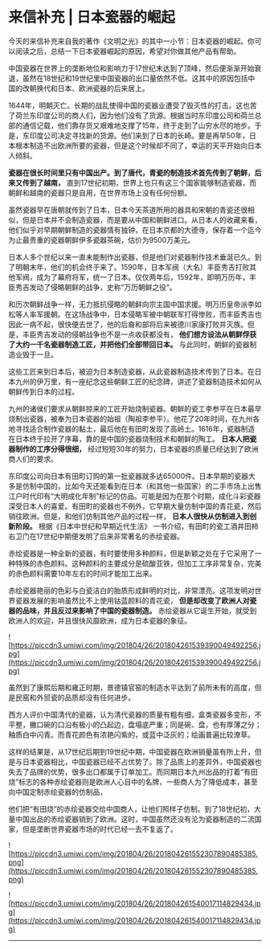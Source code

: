# 来信补充 | 日本瓷器的崛起

今天的来信补充来自我的著作《文明之光》的其中一小节：日本瓷器的崛起。你可以阅读之后，总结一下日本瓷器崛起的原因，希望对你做其他产品有帮助。

中国瓷器在世界上的垄断地位和影响力于17世纪末达到了顶峰，然后便渐渐开始衰退，虽然在18世纪和19世纪里中国瓷器的出口量依然不低。这其中的原因包括中国的改朝换代和日本、欧洲瓷器的后来居上。

1644年，明朝灭亡。长期的战乱使得中国的瓷器业遭受了毁灭性的打击。这也苦了荷兰东印度公司的商人们，因为他们没有了货源。根据当时东印度公司和荷兰总部的通信记载，他们靠存货又艰难地支撑了15年，终于走到了山穷水尽的地步。于是，东印度公司决定寻找新的货源。他们来到了日本的长崎。要是再早50年，日本根本制造不出欧洲所要的瓷器，但是这个时候却不同了，幸运的天平开始向日本人倾斜。

 **瓷器在很长时间里只有中国出产。到了唐代，青瓷的制造技术首先传到了朝鲜，后来又传到了越南，** 直到17世纪初期，世界上也只有这三个国家能够制造瓷器，而朝鲜和越南的瓷器只是自用，在世界市场上没有任何份额。

虽然瓷器早在唐朝就传到了日本，日本今天茶道所用的器具和宋朝的青瓷还很相似，但是日本并不会制造瓷器，而是要从中国和朝鲜进口。从日本人的收藏来看，他们似乎对早期朝鲜制造的瓷器情有独钟，在日本京都的大德寺，保存着一个迄今为止最贵重的瓷器朝鲜伊多瓷器茶碗，估价为9500万美元。

日本人多个世纪以来一直未能制作出瓷器，但是他们对瓷器制作技术垂涎已久。到了明朝末年，他们的机会终于来了。1590年，日本军阀（大名）丰臣秀吉打败其他军阀，成为了幕府将军，统一了日本。仅仅两年后，1592年，即明万历年，丰臣秀吉发动了侵略朝鲜的战争，史称“万历朝鲜之役”。

和历次朝鲜战争一样，无力抵抗侵略的朝鲜向宗主国中国求援。明万历皇帝派李如松等人率军援朝。在这场战争中，日本侵略军被中朝联军打得惨败，而丰臣秀吉也因此一病不起，很快便去世了，他的后裔和部将后来被德川家康打败并灭族。但是，丰臣秀吉发动的侵朝战争也不是一点收获都没有， **他们想方设法从朝鲜俘获了大约一千名瓷器制造工匠，并把他们全部带回日本。** 与此同时，朝鲜的瓷器制造业毁于一旦。

这些工匠来到日本后，被迫为日本制造瓷器，从此瓷器制造技术传到了日本。在日本九州的伊万里，有一座纪念这些朝鲜工匠的纪念碑，讲述了瓷器制造技术如何从朝鲜传到日本的过程。

九州的诸侯们要求从朝鲜掠来的工匠开始烧制瓷器。朝鲜的瓷工李参平在日本最早烧制出瓷器，被奉为日本瓷器的始祖（陶祖李参平）。他花了20年时间，在九州各地寻找适合制作瓷器的黏土，最后他在有田町发现了高岭土。1616年，瓷器制造在日本终于拉开了序幕，靠的是中国的瓷器烧制技术和朝鲜的陶工。 **日本人把瓷器制作的工序分得很细，** 经过短短30年的努力，日本瓷器的质量已经达到了欧洲商人们的要求。

东印度公司向日本有田町订购的第一批瓷器就多达65000件。日本早期的瓷器大多是仿制中国的，比如今天还能看到在日本（和其他一些国家）的二手市场上出售江户时代印有“大明成化年制”标记的仿品。可能是因为在那个时期，成化斗彩瓷器深受日本人的喜爱。有田町的瓷器也不例外，它早期大量仿制中国的青花瓷，然后销往欧洲。但是，和他们仿制其他产品的过程一样， **日本人很快从仿制进入到创新阶段。** 根据《日本中世纪和早期近代生活》 一书介绍，有田町的瓷工酒井田柿右卫门在17世纪中期便发明了后来非常著名的赤绘瓷器。

赤绘瓷器是一种全新的瓷器，有时要使用多种颜料，但是新颖之处在于它采用了一种特殊的赤色颜料。这种颜料的主要成分是硫酸亚铁，但加工工序非常复杂，完美的赤色颜料需要10年左右的时间才能加工出来。

赤绘瓷器艳丽的色彩与白瓷洁白的胎质形成鲜明的对比，非常漂亮。这项发明对世界瓷器发展的影响虽然比不上使用钴蓝颜料的青花瓷， **但是却改变了欧洲人对瓷器的品味，并且反过来影响了中国的瓷器制造。** 赤绘瓷器从它诞生开始，就受到欧洲人的欢迎，并且很快风靡欧洲，成为日本瓷器的象征。

![https://piccdn3.umiwi.com/img/201804/26/201804261539390049492256.jpg](https://piccdn3.umiwi.com/img/201804/26/201804261539390049492256.jpg)

虽然到了康熙后期和雍正时期，景德镇官窑的制造水平达到了前所未有的高度，但是民窑和外贸瓷的品质却没有任何进步。

西方人评价中国清代的瓷器，认为清代瓷器的质量有粗有细，盒类瓷器多变形，不平整，撇口碗的口沿有极小的凸起边，盘塌底严重；同是碗、盘，也有厚薄之分；釉质白中闪青。而青花颜色有浓艳闪紫的，或蓝中泛灰的；绘画普遍比较潦草。

这样的结果是，从17世纪后期到19世纪中期，中国瓷器在欧洲销量虽有所上升，但是与日本瓷器相比，中国瓷器已经不占优势了。除了品质上的差异外，中国瓷器也失去了品牌的优势，很多出口都属于订单加工。而同期日本九州出品的打着“有田烧”标志的各种赤绘瓷器则是欧洲人心目中的名牌，一些商人为了降低成本，甚至向中国定制赤绘瓷器的仿制品，

他们把“有田烧”的赤绘瓷器交给中国商人，让他们照样子仿制。到了18世纪初，大量中国出品的赤绘瓷器销到了欧洲。这时，中国虽然还没有沦为瓷器制造的二流国家，但是垄断世界瓷器市场的时代已经一去不复返了。

![https://piccdn3.umiwi.com/img/201804/26/201804261552307890485385.png](https://piccdn3.umiwi.com/img/201804/26/201804261552307890485385.png)

![https://piccdn3.umiwi.com/img/201804/26/201804261540017114829434.jpg](https://piccdn3.umiwi.com/img/201804/26/201804261540017114829434.jpg)

---
